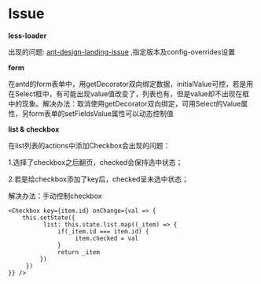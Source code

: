 # Issue

**less-loader**

出现的问题: [ ant-design-landing-issue](https://github.com/ant-design/ant-design-landing/issues/235) ,指定版本及config-overrides设置

**form**

在antd的form表单中，用getDecorator双向绑定数据，initialValue可控，若是用在Select框中，有可能出现value值改变了，列表也有，但是value却不出现在框中的现象。解决办法：取消使用getDecorator双向绑定，可用Select的Value属性，另form表单的setFieldsValue属性可以动态控制值

**list & checkbox**

在list列表的actions中添加Checkbox会出现的问题：

1.选择了checkbox之后翻页，checked会保持选中状态；

2.若是给checkbox添加了key后，checked呈未选中状态；

解决办法：手动控制checkbox

```
<Checkbox key={item.id} onChange={val => {
    this.setState({
          list: this.state.list.map((_item) => {
              if(_item.id === item.id) {
                   item.checked = val
              }
              return _item
         })
     })
}} />
```